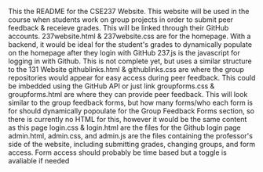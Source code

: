 This the README for the CSE237 Website. This website will be used in the course when students work on group projects in order to submit peer feedback & receieve grades. This will be linked through their GitHub accounts. 
237website.html & 237website.css are for the homepage. With a backend, it would be ideal for the student's grades to dynamically populate on the homepage after they login with GitHub 
237.js is the javascript for logging in with Github. This is not complete yet, but uses a similar structure to the 131 Website
githublinks.html & githublinks.css are where the group repositories would appear for easy access during peer feedback. This could be imbedded using the GitHub API or just link
groupforms.css & groupforms.html are where they can provide peer feedback. This will look similar to the group feedback forms, but how many forms/who each form is for should dynamically popoulate for the Group Feedback Forms section, so there is currently no HTML for this, however it would be the same content as this page
login.css & login.html are the files for the Github login page 
admin.html, admin.css, and admin.js are the files containing the professor's side of the website, including submitting grades, changing groups, and form access. Form access should probably be time based but a toggle is avaliable if needed 


